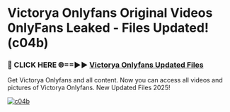 # Victorya Onlyfans Original Videos 0nlyFans Leaked - Files Updated! (c04b)

<h3>🔴 CLICK HERE 🌐==►► <a href="https://tinyurl.com/x26r9saj" rel="nofollow">Victorya Onlyfans Updated Files</a></h3>

Get Victorya Onlyfans and all content. Now you can access all videos and pictures of Victorya Onlyfans. New Updated Files 2025!

[![c04b](https://i.imgur.com/LkgZPqh.gif)](https://tinyurl.com/x26r9saj)
